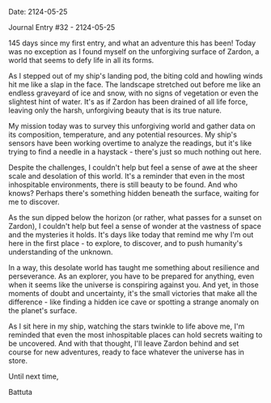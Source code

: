 Date: 2124-05-25

Journal Entry #32 - 2124-05-25

145 days since my first entry, and what an adventure this has been! Today was no exception as I found myself on the unforgiving surface of Zardon, a world that seems to defy life in all its forms.

As I stepped out of my ship's landing pod, the biting cold and howling winds hit me like a slap in the face. The landscape stretched out before me like an endless graveyard of ice and snow, with no signs of vegetation or even the slightest hint of water. It's as if Zardon has been drained of all life force, leaving only the harsh, unforgiving beauty that is its true nature.

My mission today was to survey this unforgiving world and gather data on its composition, temperature, and any potential resources. My ship's sensors have been working overtime to analyze the readings, but it's like trying to find a needle in a haystack - there's just so much nothing out here.

Despite the challenges, I couldn't help but feel a sense of awe at the sheer scale and desolation of this world. It's a reminder that even in the most inhospitable environments, there is still beauty to be found. And who knows? Perhaps there's something hidden beneath the surface, waiting for me to discover.

As the sun dipped below the horizon (or rather, what passes for a sunset on Zardon), I couldn't help but feel a sense of wonder at the vastness of space and the mysteries it holds. It's days like today that remind me why I'm out here in the first place - to explore, to discover, and to push humanity's understanding of the unknown.

In a way, this desolate world has taught me something about resilience and perseverance. As an explorer, you have to be prepared for anything, even when it seems like the universe is conspiring against you. And yet, in those moments of doubt and uncertainty, it's the small victories that make all the difference - like finding a hidden ice cave or spotting a strange anomaly on the planet's surface.

As I sit here in my ship, watching the stars twinkle to life above me, I'm reminded that even the most inhospitable places can hold secrets waiting to be uncovered. And with that thought, I'll leave Zardon behind and set course for new adventures, ready to face whatever the universe has in store.

Until next time,

Battuta